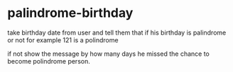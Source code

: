 # palindrome-birthday
 
take birthday date from user and tell them that if his birthday is palindrome or not
for example 121 is a polindrome

if not show the message by how many days he missed the chance to become polindrome person. 

